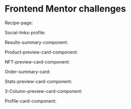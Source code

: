# Frontend Mentor challenges

 Recipe-page: 

 Social-links-profile: 

 Results-summary-component: 

 Product-preview-card-component: 

 NFT-preview-card-component: 

 Order-summary-card: 

 Stats-preview-card-component: 

 3-Column-preview-card-component: 

 Profile-card-component: 
